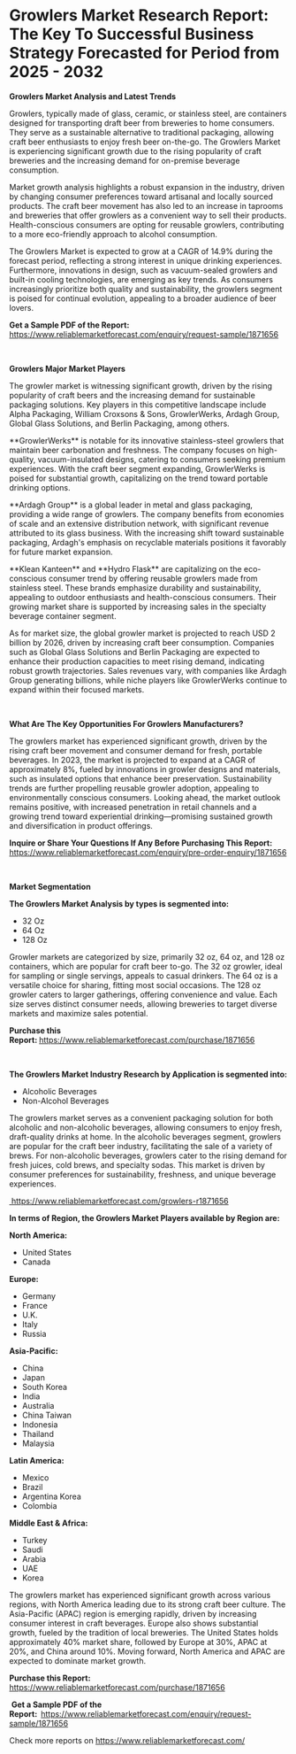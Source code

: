 <p><h1>Growlers Market Research Report: The Key To Successful Business Strategy Forecasted for Period from 2025 - 2032</h1></p><p><strong>Growlers Market Analysis and Latest Trends</strong></p>
<p><p>Growlers, typically made of glass, ceramic, or stainless steel, are containers designed for transporting draft beer from breweries to home consumers. They serve as a sustainable alternative to traditional packaging, allowing craft beer enthusiasts to enjoy fresh beer on-the-go. The Growlers Market is experiencing significant growth due to the rising popularity of craft breweries and the increasing demand for on-premise beverage consumption.</p><p>Market growth analysis highlights a robust expansion in the industry, driven by changing consumer preferences toward artisanal and locally sourced products. The craft beer movement has also led to an increase in taprooms and breweries that offer growlers as a convenient way to sell their products. Health-conscious consumers are opting for reusable growlers, contributing to a more eco-friendly approach to alcohol consumption.</p><p>The Growlers Market is expected to grow at a CAGR of 14.9% during the forecast period, reflecting a strong interest in unique drinking experiences. Furthermore, innovations in design, such as vacuum-sealed growlers and built-in cooling technologies, are emerging as key trends. As consumers increasingly prioritize both quality and sustainability, the growlers segment is poised for continual evolution, appealing to a broader audience of beer lovers.</p></p>
<p><strong>Get a Sample PDF of the Report:&nbsp;</strong> <a href="https://www.reliablemarketforecast.com/enquiry/request-sample/1871656?utm_campaign=2272&utm_medium=2&utm_source=Github&utm_content=ia&utm_term=05022025&utm_id=growlers">https://www.reliablemarketforecast.com/enquiry/request-sample/1871656</a></p>
<p>&nbsp;</p>
<p><strong>Growlers Major Market Players</strong></p>
<p><p>The growler market is witnessing significant growth, driven by the rising popularity of craft beers and the increasing demand for sustainable packaging solutions. Key players in this competitive landscape include Alpha Packaging, William Croxsons & Sons, GrowlerWerks, Ardagh Group, Global Glass Solutions, and Berlin Packaging, among others.</p><p>**GrowlerWerks** is notable for its innovative stainless-steel growlers that maintain beer carbonation and freshness. The company focuses on high-quality, vacuum-insulated designs, catering to consumers seeking premium experiences. With the craft beer segment expanding, GrowlerWerks is poised for substantial growth, capitalizing on the trend toward portable drinking options.</p><p>**Ardagh Group** is a global leader in metal and glass packaging, providing a wide range of growlers. The company benefits from economies of scale and an extensive distribution network, with significant revenue attributed to its glass business. With the increasing shift toward sustainable packaging, Ardagh's emphasis on recyclable materials positions it favorably for future market expansion.</p><p>**Klean Kanteen** and **Hydro Flask** are capitalizing on the eco-conscious consumer trend by offering reusable growlers made from stainless steel. These brands emphasize durability and sustainability, appealing to outdoor enthusiasts and health-conscious consumers. Their growing market share is supported by increasing sales in the specialty beverage container segment.</p><p>As for market size, the global growler market is projected to reach USD 2 billion by 2026, driven by increasing craft beer consumption. Companies such as Global Glass Solutions and Berlin Packaging are expected to enhance their production capacities to meet rising demand, indicating robust growth trajectories. Sales revenues vary, with companies like Ardagh Group generating billions, while niche players like GrowlerWerks continue to expand within their focused markets.</p></p>
<p>&nbsp;</p>
<p><strong>What Are The Key Opportunities For Growlers Manufacturers?</strong></p>
<p><p>The growlers market has experienced significant growth, driven by the rising craft beer movement and consumer demand for fresh, portable beverages. In 2023, the market is projected to expand at a CAGR of approximately 8%, fueled by innovations in growler designs and materials, such as insulated options that enhance beer preservation. Sustainability trends are further propelling reusable growler adoption, appealing to environmentally conscious consumers. Looking ahead, the market outlook remains positive, with increased penetration in retail channels and a growing trend toward experiential drinking—promising sustained growth and diversification in product offerings.</p></p>
<p><strong>Inquire or Share Your Questions If Any Before Purchasing This Report:</strong> <a href="https://www.reliablemarketforecast.com/enquiry/pre-order-enquiry/1871656?utm_campaign=2272&utm_medium=2&utm_source=Github&utm_content=ia&utm_term=05022025&utm_id=growlers">https://www.reliablemarketforecast.com/enquiry/pre-order-enquiry/1871656</a></p>
<p>&nbsp;</p>
<p><strong>Market Segmentation</strong></p>
<p><strong>The Growlers Market Analysis by types is segmented into:</strong></p>
<p><ul><li>32 Oz</li><li>64 Oz</li><li>128 Oz</li></ul></p>
<p><p>Growler markets are categorized by size, primarily 32 oz, 64 oz, and 128 oz containers, which are popular for craft beer to-go. The 32 oz growler, ideal for sampling or single servings, appeals to casual drinkers. The 64 oz is a versatile choice for sharing, fitting most social occasions. The 128 oz growler caters to larger gatherings, offering convenience and value. Each size serves distinct consumer needs, allowing breweries to target diverse markets and maximize sales potential.</p></p>
<p><strong>Purchase this Report:&nbsp;</strong><a href="https://www.reliablemarketforecast.com/purchase/1871656?utm_campaign=2272&utm_medium=2&utm_source=Github&utm_content=ia&utm_term=05022025&utm_id=growlers">https://www.reliablemarketforecast.com/purchase/1871656</a></p>
<p>&nbsp;</p>
<p><strong>The Growlers Market Industry Research by Application is segmented into:</strong></p>
<p><ul><li>Alcoholic Beverages</li><li>Non-Alcohol Beverages</li></ul></p>
<p><p>The growlers market serves as a convenient packaging solution for both alcoholic and non-alcoholic beverages, allowing consumers to enjoy fresh, draft-quality drinks at home. In the alcoholic beverages segment, growlers are popular for the craft beer industry, facilitating the sale of a variety of brews. For non-alcoholic beverages, growlers cater to the rising demand for fresh juices, cold brews, and specialty sodas. This market is driven by consumer preferences for sustainability, freshness, and unique beverage experiences.</p></p>
<p><a href="https://www.reliablemarketforecast.com/growlers-r1871656?utm_campaign=2272&utm_medium=2&utm_source=Github&utm_content=ia&utm_term=05022025&utm_id=growlers">&nbsp;https://www.reliablemarketforecast.com/growlers-r1871656</a></p>
<p><strong>In terms of Region, the Growlers Market Players available by Region are:</strong></p>
<p>
    <p> <strong> North America: </strong>
        <ul>
            <li>United States</li>
            <li>Canada</li>
        </ul>
        </p> 
    <p> <strong> Europe: </strong>
        <ul>
            <li>Germany</li>
            <li>France</li>
            <li>U.K.</li>
            <li>Italy</li>
            <li>Russia</li>
        </ul>
        </p> 
    <p> <strong> Asia-Pacific: </strong>
        <ul>
            <li>China</li>
            <li>Japan</li>
            <li>South Korea</li>
            <li>India</li>
            <li>Australia</li>
            <li>China Taiwan</li>
            <li>Indonesia</li>
            <li>Thailand</li>
            <li>Malaysia</li>
        </ul>
        </p> 
    <p> <strong> Latin America: </strong>
        <ul>
            <li>Mexico</li>
            <li>Brazil</li>
            <li>Argentina Korea</li>
            <li>Colombia</li>
        </ul>
        </p> 
    <p> <strong> Middle East & Africa: </strong>
        <ul>
            <li>Turkey</li>
            <li>Saudi</li>
            <li>Arabia</li>
            <li>UAE</li>
            <li>Korea</li>
        </ul>
    </p>
    </p>
<p><p>The growlers market has experienced significant growth across various regions, with North America leading due to its strong craft beer culture. The Asia-Pacific (APAC) region is emerging rapidly, driven by increasing consumer interest in craft beverages. Europe also shows substantial growth, fueled by the tradition of local breweries. The United States holds approximately 40% market share, followed by Europe at 30%, APAC at 20%, and China around 10%. Moving forward, North America and APAC are expected to dominate market growth.</p></p>
<p><strong>Purchase this Report: </strong><a href="https://www.reliablemarketforecast.com/purchase/1871656?utm_campaign=2272&utm_medium=2&utm_source=Github&utm_content=ia&utm_term=05022025&utm_id=growlers">https://www.reliablemarketforecast.com/purchase/1871656</a></p>
<p>&nbsp;<strong>Get a Sample PDF of the Report:&nbsp;&nbsp;</strong><a href="https://www.reliablemarketforecast.com/enquiry/request-sample/1871656?utm_campaign=2272&utm_medium=2&utm_source=Github&utm_content=ia&utm_term=05022025&utm_id=growlers">https://www.reliablemarketforecast.com/enquiry/request-sample/1871656</a></p>
<p><strong></strong></p>
<p>Check more reports on <a href="https://www.reliablemarketforecast.com/?utm_campaign=2272&utm_medium=2&utm_source=Github&utm_content=ia&utm_term=05022025&utm_id=growlers">https://www.reliablemarketforecast.com/</a></p>